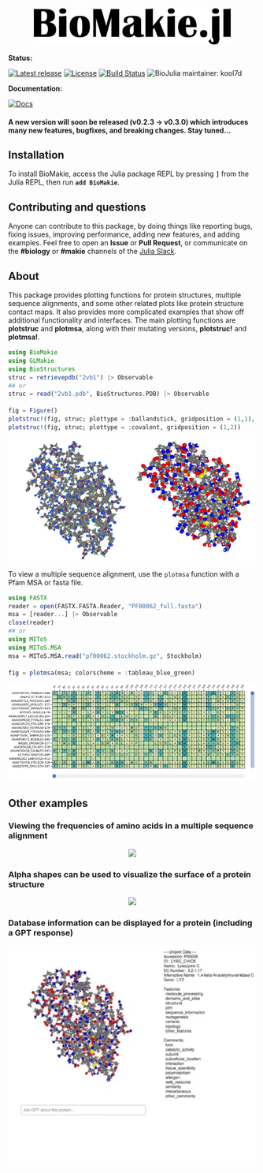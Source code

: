 <p align="center"><img src="docs/src/assets/biomakiename1.png" width="400" height="79"></p>

**Status:**

[![Latest release](https://img.shields.io/github/release/BioJulia/BioMakie.jl.svg)](https://github.com/BioJulia/BioMakie.jl/releases/latest)
[![License](https://img.shields.io/badge/license-MIT-green.svg)](https://github.com/BioJulia/BioMakie.jl/blob/master/LICENSE.md)
[![Build Status](https://github.com/BioJulia/BioMakie.jl/workflows/ci/badge.svg)](https://github.com/BioJulia/BioMakie.jl/actions?query=workflow%3Aci) 
![BioJulia maintainer: kool7d](https://img.shields.io/badge/BioJulia%20Maintainer-kool7d-orange.svg)

**Documentation:**

[![Docs](https://img.shields.io/badge/docs-dev-blue.svg?label=documentation)](https://BioJulia.github.io/BioMakie.jl/dev)

<!-- [![codecov.io](http://codecov.io/github/BioJulia/BioMakie.jl/coverage.svg?branch=master)](http://codecov.io/github/BioJulia/BioMakie.jl?branch=master) -->


#### A new version will soon be released (v0.2.3 -> v0.3.0) which introduces many new features, bugfixes, and breaking changes. Stay tuned...

## Installation

To install BioMakie, access the Julia package REPL by
pressing **`]`** from the Julia REPL, then run **`add BioMakie`**.

## Contributing and questions

Anyone can contribute to this package, by doing things like reporting bugs, fixing issues,
improving performance, adding new features, and adding examples. Feel free to open an **Issue** or **Pull Request**,
or communicate on the **#biology** or **#makie** channels of the [Julia Slack](https://join.slack.com/t/julialang/shared_invite/zt-1ab2rnvlw-mfODD9DJC_apVEULyKXDrA).

## About

This package provides plotting functions for protein structures, multiple sequence alignments, and some other related plots like protein structure contact maps. 
It also provides more complicated examples that show off additional functionality and interfaces. 
The main plotting functions are **plotstruc** and **plotmsa**, along with their mutating versions, **plotstruc!** and **plotmsa!**.

```julia
using BioMakie
using GLMakie
using BioStructures
struc = retrievepdb("2vb1") |> Observable
## or
struc = read("2vb1.pdb", BioStructures.PDB) |> Observable

fig = Figure()
plotstruc!(fig, struc; plottype = :ballandstick, gridposition = (1,1), atomcolors = aquacolors)
plotstruc!(fig, struc; plottype = :covalent, gridposition = (1,2))
```
<p align="center"><img src="docs/src/assets/2vb1crop.png"></p>

To view a multiple sequence alignment, use the `plotmsa` function with a Pfam MSA or fasta file.

```julia
using FASTX
reader = open(FASTX.FASTA.Reader, "PF00062_full.fasta")
msa = [reader...] |> Observable
close(reader)
## or 
using MIToS
using MIToS.MSA
msa = MIToS.MSA.read("pf00062.stockholm.gz", Stockholm)

fig = plotmsa(msa; colorscheme = :tableau_blue_green)
```
<p align="center"><img src="docs/src/assets/msa.png"></p>

## Other examples

### Viewing the frequencies of amino acids in a multiple sequence alignment

<p align="center"><img src="docs/src/assets/msaselection.gif"></p>

### Alpha shapes can be used to visualize the surface of a protein structure

<p align="center"><img src="docs/src/assets/fullalphamesh.gif"></p>

### Database information can be displayed for a protein (including a GPT response)

<p align="center"><img src="docs/src/assets/dbinfo.gif"></p>
